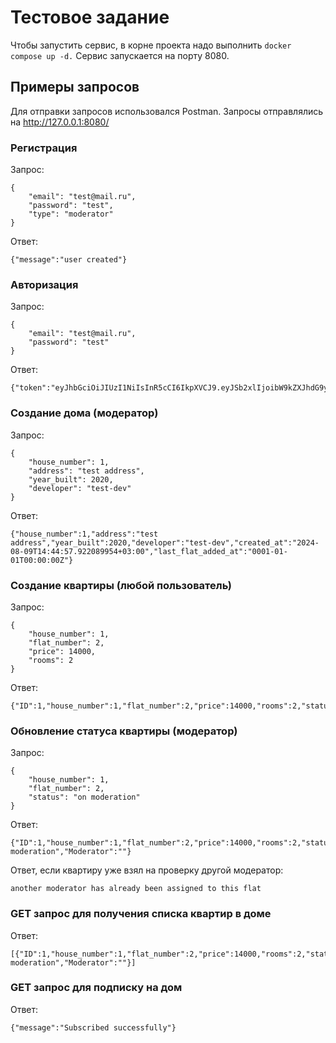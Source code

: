 # Тестовое задание

Чтобы запустить сервис, в корне проекта надо выполнить ```docker compose up -d.```
Сервис запускается на порту 8080.

## Примеры запросов
Для отправки запросов использовался Postman.
Запросы отправлялись на http://127.0.0.1:8080/

### Регистрация
Запрос:
```
{
    "email": "test@mail.ru",
    "password": "test",
    "type": "moderator"
}
```
Ответ:
```
{"message":"user created"}
```

### Авторизация
Запрос:
```
{
    "email": "test@mail.ru",
    "password": "test"
}
```
Ответ:
```
{"token":"eyJhbGciOiJIUzI1NiIsInR5cCI6IkpXVCJ9.eyJSb2xlIjoibW9kZXJhdG9yIiwiZXhwIjoxNzIzNDYyODg2fQ.dih7A4PtEhUM4gvxApcIJjEB4offuuSwipvX2o25k8o"}
```

### Создание дома (модератор)
Запрос:
```
{
    "house_number": 1,
    "address": "test address",
    "year_built": 2020,
    "developer": "test-dev"
}
```
Ответ:
```
{"house_number":1,"address":"test address","year_built":2020,"developer":"test-dev","created_at":"2024-08-09T14:44:57.922089954+03:00","last_flat_added_at":"0001-01-01T00:00:00Z"}
```

### Создание квартиры (любой пользователь)
Запрос:
```
{
    "house_number": 1,
    "flat_number": 2,
    "price": 14000,
    "rooms": 2
}
```
Ответ:
```
{"ID":1,"house_number":1,"flat_number":2,"price":14000,"rooms":2,"status":"created","Moderator":""}
```

### Обновление статуса квартиры (модератор)
Запрос:
```
{
    "house_number": 1,
    "flat_number": 2,
    "status": "on moderation"
}
```
Ответ:
```
{"ID":1,"house_number":1,"flat_number":2,"price":14000,"rooms":2,"status":"on moderation","Moderator":""}
```
Ответ, если квартиру уже взял на проверку другой модератор:
```
another moderator has already been assigned to this flat
```

### GET запрос для получения списка квартир в доме
Ответ:
```
[{"ID":1,"house_number":1,"flat_number":2,"price":14000,"rooms":2,"status":"on moderation","Moderator":""}]
```

### GET запрос для подписку на дом
Ответ:
```
{"message":"Subscribed successfully"}
```